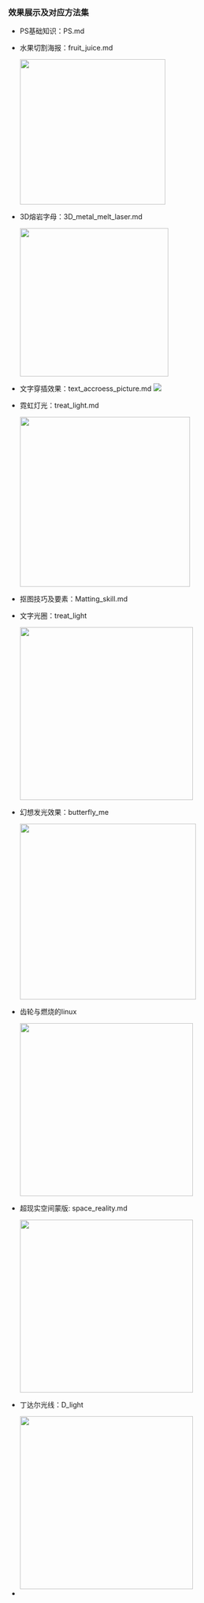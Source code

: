 ### 效果展示及对应方法集

- PS基础知识：PS.md

- 水果切割海报：fruit_juice.md
  
  <img title="" src="./pictures_of_PS/fruit.png" alt="" width="295">

- 3D熔岩字母：3D_metal_melt_laser.md
  
  <img title="" src="./pictures_of_PS/character_A.png" alt="" width="301">

- 文字穿插效果：text_accroess_picture.md
     ![](./pictures_of_PS/snake_of_text.png)

- 霓虹灯光：treat_light.md
  
  <img title="" src="./pictures_of_PS/Linux_light.png" alt="" width="345">

- 抠图技巧及要素：Matting_skill.md

- 文字光圈：treat_light
  
  <img title="" src="./pictures_of_PS/text_circle.png" alt="" width="351">

- 幻想发光效果：butterfly_me
  
  <img title="" src="./pictures_of_PS/butterfly_me.png" alt="" width="357">

- 齿轮与燃烧的linux
  
  <img title="" src="./pictures_of_PS/linux_clock.png" alt="" width="351">

- 超现实空间蒙版: space_reality.md
  
  <img title="" src="./pictures_of_PS/space.png" alt="" width="351">

- 丁达尔光线：D_light
  
  <img title="" src="./pictures_of_PS/sea.png" alt="" width="351">

- 
